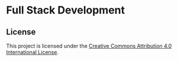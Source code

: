 # Full Stack Development


## License

This project is licensed under the [Creative Commons Attribution 4.0 International License](https://creativecommons.org/licenses/by/4.0/).
